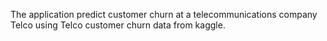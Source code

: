 The application predict customer churn at a telecommunications company Telco using Telco customer churn data from kaggle. 
